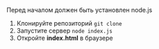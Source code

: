 Перед началом должен быть установлен node.js

1. Клонируйте репозиторий `git clone`
2. Запустите сервер `node index.js`
3. Откройте **index.html** в браузере 